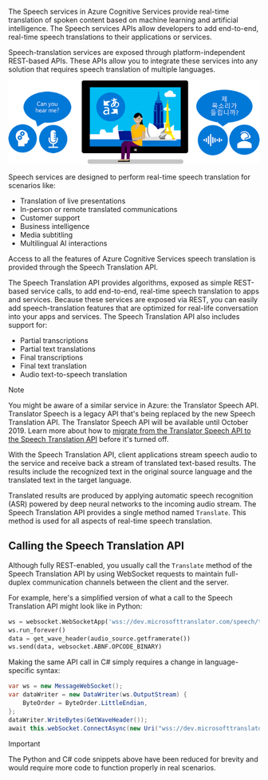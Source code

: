 The Speech services in Azure Cognitive Services provide real-time translation of spoken content based on machine learning and artificial intelligence. The Speech services APIs allow developers to add end-to-end, real-time speech translations to their applications or services.

Speech-translation services are exposed through platform-independent REST-based APIs. These APIs allow you to integrate these services into any solution that requires speech translation of multiple languages.

![Azure Cognitive Services speech translation](../media/2-overview-of-speech-translation-image-1.png)

Speech services are designed to perform real-time speech translation for scenarios like:

- Translation of live presentations
- In-person or remote translated communications
- Customer support
- Business intelligence
- Media subtitling
- Multilingual AI interactions

Access to all the features of Azure Cognitive Services speech translation is provided through the Speech Translation API.

The Speech Translation API provides algorithms, exposed as simple REST-based service calls, to add end-to-end, real-time speech translation to apps and services. Because these services are exposed via REST, you can easily add speech-translation features that are optimized for real-life conversation into your apps and services. The Speech Translation API also includes support for:

- Partial transcriptions
- Partial text translations
- Final transcriptions
- Final text translation
- Audio text-to-speech translation

> [!NOTE]
> You might be aware of a similar service in Azure: the Translator Speech API. Translator Speech is a legacy API that's being replaced by the new Speech Translation API. The Translator Speech API will be available until October 2019. Learn more about how to [migrate from the Translator Speech API to the Speech Translation API](https://docs.microsoft.com/azure/cognitive-services/speech-service/how-to-migrate-from-translator-speech-api) before it's turned off.

With the Speech Translation API, client applications stream speech audio to the service and receive back a stream of translated text-based results. The results include the recognized text in the original source language and the translated text in the target language.

Translated results are produced by applying automatic speech recognition (ASR) powered by deep neural networks to the incoming audio stream. The Speech Translation API provides a single method named `Translate`. This method is used for all aspects of real-time speech translation.

## Calling the Speech Translation API

Although fully REST-enabled, you usually call the `Translate` method of the Speech Translation API by using WebSocket requests to maintain full-duplex communication channels between the client and the server.

For example, here's a simplified version of what a call to the Speech Translation API might look like in Python:

```Python
ws = websocket.WebSocketApp('wss://dev.microsofttranslator.com/speech/translate')
ws.run_forever()
data = get_wave_header(audio_source.getframerate())
ws.send(data, websocket.ABNF.OPCODE_BINARY)
```

Making the same API call in C# simply requires a change in language-specific syntax:

```csharp
var ws = new MessageWebSocket();
var dataWriter = new DataWriter(ws.OutputStream) {
    ByteOrder = ByteOrder.LittleEndian,
};
dataWriter.WriteBytes(GetWaveHeader());
await this.webSocket.ConnectAsync(new Uri("wss://dev.microsofttranslator.com/speech/translate"));
```

> [!IMPORTANT]
> The Python and C# code snippets above have been reduced for brevity and would require more code to function properly in real scenarios.